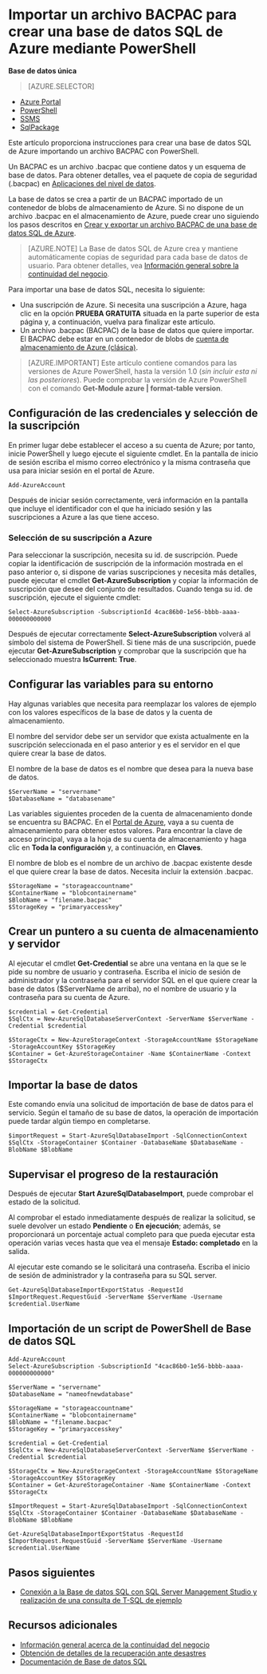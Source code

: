 <properties 
    pageTitle="Importar un archivo BACPAC para crear una base de datos SQL de Azure mediante PowerShell | Microsoft Azure" 
    description="Importar un archivo BACPAC para crear una base de datos SQL de Azure mediante PowerShell" 
    services="sql-database" 
    documentationCenter="" 
    authors="stevestein" 
    manager="jeffreyg" 
    editor=""/>

<tags
    ms.service="sql-database"
    ms.devlang="NA"
    ms.topic="article"
    ms.tgt_pltfrm="powershell"
    ms.workload="data-management" 
    ms.date="02/05/2016"
    ms.author="sstein"/>

# Importar un archivo BACPAC para crear una base de datos SQL de Azure mediante PowerShell

**Base de datos única**

> [AZURE.SELECTOR]
- [Azure Portal](sql-database-import.md)
- [PowerShell](sql-database-import-powershell.md)
- [SSMS](sql-database-cloud-migrate-compatible-import-bacpac-ssms.md)
- [SqlPackage](sql-database-cloud-migrate-compatible-import-bacpac-sqlpackage.md)

Este artículo proporciona instrucciones para crear una base de datos SQL de Azure importando un archivo BACPAC con PowerShell.

Un BACPAC es un archivo .bacpac que contiene datos y un esquema de base de datos. Para obtener detalles, vea el paquete de copia de seguridad (.bacpac) en [Aplicaciones del nivel de datos](https://msdn.microsoft.com/library/ee210546.aspx).

La base de datos se crea a partir de un BACPAC importado de un contenedor de blobs de almacenamiento de Azure. Si no dispone de un archivo .bacpac en el almacenamiento de Azure, puede crear uno siguiendo los pasos descritos en [Crear y exportar un archivo BACPAC de una base de datos SQL de Azure](sql-database-export-powershell.md).

> [AZURE.NOTE] La Base de datos SQL de Azure crea y mantiene automáticamente copias de seguridad para cada base de datos de usuario. Para obtener detalles, vea [Información general sobre la continuidad del negocio](sql-database-business-continuity.md).


Para importar una base de datos SQL, necesita lo siguiente:

- Una suscripción de Azure. Si necesita una suscripción a Azure, haga clic en la opción **PRUEBA GRATUITA** situada en la parte superior de esta página y, a continuación, vuelva para finalizar este artículo.
- Un archivo .bacpac (BACPAC) de la base de datos que quiere importar. El BACPAC debe estar en un contenedor de blobs de [cuenta de almacenamiento de Azure (clásica)](storage-create-storage-account.md).


> [AZURE.IMPORTANT] Este artículo contiene comandos para las versiones de Azure PowerShell, hasta la versión 1.0 (*sin incluir esta ni las posteriores*). Puede comprobar la versión de Azure PowerShell con el comando **Get-Module azure | format-table version**.



## Configuración de las credenciales y selección de la suscripción

En primer lugar debe establecer el acceso a su cuenta de Azure; por tanto, inicie PowerShell y luego ejecute el siguiente cmdlet. En la pantalla de inicio de sesión escriba el mismo correo electrónico y la misma contraseña que usa para iniciar sesión en el portal de Azure.

	Add-AzureAccount

Después de iniciar sesión correctamente, verá información en la pantalla que incluye el identificador con el que ha iniciado sesión y las suscripciones a Azure a las que tiene acceso.


### Selección de su suscripción a Azure

Para seleccionar la suscripción, necesita su id. de suscripción. Puede copiar la identificación de suscripción de la información mostrada en el paso anterior o, si dispone de varias suscripciones y necesita más detalles, puede ejecutar el cmdlet **Get-AzureSubscription** y copiar la información de suscripción que desee del conjunto de resultados. Cuando tenga su id. de suscripción, ejecute el siguiente cmdlet:

	Select-AzureSubscription -SubscriptionId 4cac86b0-1e56-bbbb-aaaa-000000000000

Después de ejecutar correctamente **Select-AzureSubscription** volverá al símbolo del sistema de PowerShell. Si tiene más de una suscripción, puede ejecutar **Get-AzureSubscription** y comprobar que la suscripción que ha seleccionado muestra **IsCurrent: True**.


## Configurar las variables para su entorno

Hay algunas variables que necesita para reemplazar los valores de ejemplo con los valores específicos de la base de datos y la cuenta de almacenamiento.

El nombre del servidor debe ser un servidor que exista actualmente en la suscripción seleccionada en el paso anterior y es el servidor en el que quiere crear la base de datos.

El nombre de la base de datos es el nombre que desea para la nueva base de datos.

    $ServerName = "servername"
    $DatabaseName = "databasename"


Las variables siguientes proceden de la cuenta de almacenamiento donde se encuentra su BACPAC. En el [Portal de Azure](https://portal.azure.com), vaya a su cuenta de almacenamiento para obtener estos valores. Para encontrar la clave de acceso principal, vaya a la hoja de su cuenta de almacenamiento y haga clic en **Toda la configuración** y, a continuación, en **Claves**.

El nombre de blob es el nombre de un archivo de .bacpac existente desde el que quiere crear la base de datos. Necesita incluir la extensión .bacpac.

    $StorageName = "storageaccountname"
    $ContainerName = "blobcontainername"
    $BlobName = "filename.bacpac"
    $StorageKey = "primaryaccesskey"

## Crear un puntero a su cuenta de almacenamiento y servidor

Al ejecutar el cmdlet **Get-Credential** se abre una ventana en la que se le pide su nombre de usuario y contraseña. Escriba el inicio de sesión de administrador y la contraseña para el servidor SQL en el que quiere crear la base de datos ($ServerName de arriba), no el nombre de usuario y la contraseña para su cuenta de Azure.

    $credential = Get-Credential
    $SqlCtx = New-AzureSqlDatabaseServerContext -ServerName $ServerName -Credential $credential

    $StorageCtx = New-AzureStorageContext -StorageAccountName $StorageName -StorageAccountKey $StorageKey
    $Container = Get-AzureStorageContainer -Name $ContainerName -Context $StorageCtx


## Importar la base de datos

Este comando envía una solicitud de importación de base de datos para el servicio. Según el tamaño de su base de datos, la operación de importación puede tardar algún tiempo en completarse.

    $importRequest = Start-AzureSqlDatabaseImport -SqlConnectionContext $SqlCtx -StorageContainer $Container -DatabaseName $DatabaseName -BlobName $BlobName
    

## Supervisar el progreso de la restauración

Después de ejecutar **Start AzureSqlDatabaseImport**, puede comprobar el estado de la solicitud.

Al comprobar el estado inmediatamente después de realizar la solicitud, se suele devolver un estado **Pendiente** o **En ejecución**; además, se proporcionará un porcentaje actual completo para que pueda ejecutar esta operación varias veces hasta que vea el mensaje **Estado: completado** en la salida.

Al ejecutar este comando se le solicitará una contraseña. Escriba el inicio de sesión de administrador y la contraseña para su SQL server.


    Get-AzureSqlDatabaseImportExportStatus -RequestId $ImportRequest.RequestGuid -ServerName $ServerName -Username $credential.UserName
 


## Importación de un script de PowerShell de Base de datos SQL


    Add-AzureAccount
    Select-AzureSubscription -SubscriptionId "4cac86b0-1e56-bbbb-aaaa-000000000000"
    
    $ServerName = "servername"
    $DatabaseName = "nameofnewdatabase"

    $StorageName = "storageaccountname"
    $ContainerName = "blobcontainername"
    $BlobName = "filename.bacpac"
    $StorageKey = "primaryaccesskey"
    
    $credential = Get-Credential
    $SqlCtx = New-AzureSqlDatabaseServerContext -ServerName $ServerName -Credential $credential
    
    $StorageCtx = New-AzureStorageContext -StorageAccountName $StorageName -StorageAccountKey $StorageKey
    $Container = Get-AzureStorageContainer -Name $ContainerName -Context $StorageCtx
    
    $ImportRequest = Start-AzureSqlDatabaseImport -SqlConnectionContext $SqlCtx -StorageContainer $Container -DatabaseName $DatabaseName -BlobName $BlobName
    
    Get-AzureSqlDatabaseImportExportStatus -RequestId $ImportRequest.RequestGuid -ServerName $ServerName -Username $credential.UserName
    

## Pasos siguientes

- [Conexión a la Base de datos SQL con SQL Server Management Studio y realización de una consulta de T-SQL de ejemplo](sql-database-connect-query-ssms.md)




## Recursos adicionales

- [Información general acerca de la continuidad del negocio](sql-database-business-continuity.md)
- [Obtención de detalles de la recuperación ante desastres](sql-database-disaster-recovery-drills.md)
- [Documentación de Base de datos SQL](https://azure.microsoft.com/documentation/services/sql-database/)

<!---HONumber=AcomDC_0211_2016-->